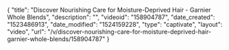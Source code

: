 {
    "title": "Discover Nourishing Care for Moisture-Deprived Hair - Garnier Whole Blends",
    "description": "",
    "videoid": "158904787",
    "date_created": "1523486913",
    "date_modified": "1524159228",
    "type": "captivate",
    "layout": "video",
    "url": "\/v\/discover-nourishing-care-for-moisture-deprived-hair-garnier-whole-blends\/158904787"
}